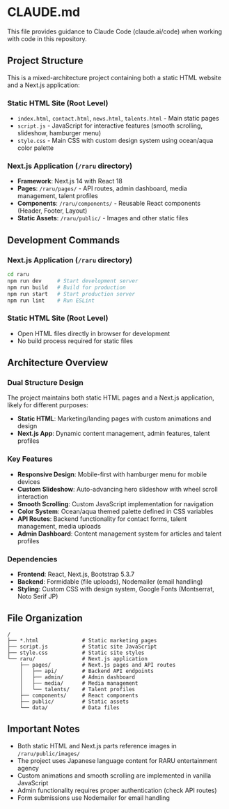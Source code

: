 # CLAUDE.md

This file provides guidance to Claude Code (claude.ai/code) when working with code in this repository.

## Project Structure

This is a mixed-architecture project containing both a static HTML website and a Next.js application:

### Static HTML Site (Root Level)
- `index.html`, `contact.html`, `news.html`, `talents.html` - Main static pages
- `script.js` - JavaScript for interactive features (smooth scrolling, slideshow, hamburger menu)
- `style.css` - Main CSS with custom design system using ocean/aqua color palette

### Next.js Application (`/raru` directory)
- **Framework**: Next.js 14 with React 18
- **Pages**: `/raru/pages/` - API routes, admin dashboard, media management, talent profiles
- **Components**: `/raru/components/` - Reusable React components (Header, Footer, Layout)
- **Static Assets**: `/raru/public/` - Images and other static files

## Development Commands

### Next.js Application (`/raru` directory)
```bash
cd raru
npm run dev     # Start development server
npm run build   # Build for production
npm run start   # Start production server
npm run lint    # Run ESLint
```

### Static HTML Site (Root Level)
- Open HTML files directly in browser for development
- No build process required for static files

## Architecture Overview

### Dual Structure Design
The project maintains both static HTML pages and a Next.js application, likely for different purposes:
- **Static HTML**: Marketing/landing pages with custom animations and design
- **Next.js App**: Dynamic content management, admin features, talent profiles

### Key Features
- **Responsive Design**: Mobile-first with hamburger menu for mobile devices
- **Custom Slideshow**: Auto-advancing hero slideshow with wheel scroll interaction
- **Smooth Scrolling**: Custom JavaScript implementation for navigation
- **Color System**: Ocean/aqua themed palette defined in CSS variables
- **API Routes**: Backend functionality for contact forms, talent management, media uploads
- **Admin Dashboard**: Content management system for articles and talent profiles

### Dependencies
- **Frontend**: React, Next.js, Bootstrap 5.3.7
- **Backend**: Formidable (file uploads), Nodemailer (email handling)
- **Styling**: Custom CSS with design system, Google Fonts (Montserrat, Noto Serif JP)

## File Organization

```
/
├── *.html              # Static marketing pages
├── script.js           # Static site JavaScript
├── style.css           # Static site styles
└── raru/               # Next.js application
    ├── pages/          # Next.js pages and API routes
    │   ├── api/        # Backend API endpoints
    │   ├── admin/      # Admin dashboard
    │   ├── media/      # Media management
    │   └── talents/    # Talent profiles
    ├── components/     # React components
    ├── public/         # Static assets
    └── data/           # Data files
```

## Important Notes

- Both static HTML and Next.js parts reference images in `/raru/public/images/`
- The project uses Japanese language content for RARU entertainment agency
- Custom animations and smooth scrolling are implemented in vanilla JavaScript
- Admin functionality requires proper authentication (check API routes)
- Form submissions use Nodemailer for email handling